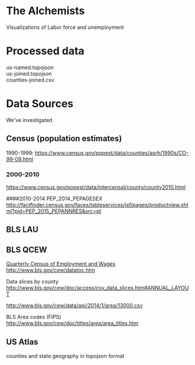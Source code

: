 The Alchemists
==============

Visualizations of Labor force and unemployment


# Processed data

us-named.topojson  
us-joined.topojson  
counties-joined.csv

# Data Sources
We've investigated

## Census (population estimates)

1990-1999:
https://www.census.gov/popest/data/counties/asrh/1990s/CO-99-09.html

### 2000-2010
https://www.census.gov/popest/data/intercensal/county/county2010.html

####2010-2014
PEP_2014_PEPAGESEX
http://factfinder.census.gov/faces/tableservices/jsf/pages/productview.xhtml?pid=PEP_2015_PEPANNRES&src=pt


## BLS LAU


## BLS QCEW
[Quarterly Census of Employment and Wages](http://www.bls.gov/cew/cewover.htm)
http://www.bls.gov/cew/datatoc.htm

Data slices by county
http://www.bls.gov/cew/doc/access/csv_data_slices.htm#ANNUAL_LAYOUT

http://www.bls.gov/cew/data/api/2014/1/area/13000.csv

BLS Area codes (FIPS)
http://www.bls.gov/cew/doc/titles/area/area_titles.htm


## US Atlas
counties and state geography in topojson format

